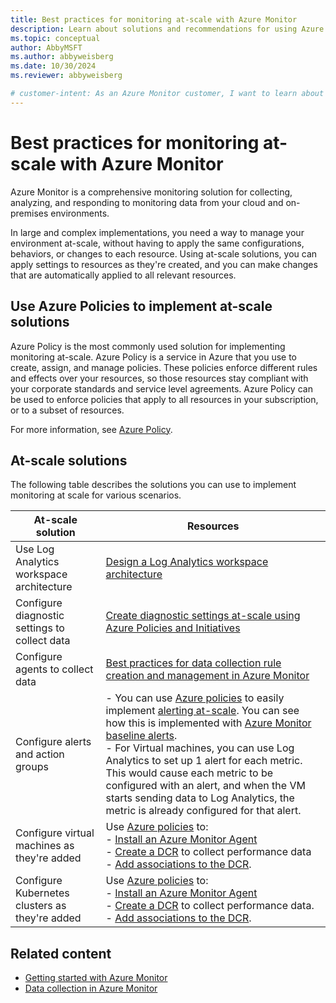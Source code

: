 ```yaml
---
title: Best practices for monitoring at-scale with Azure Monitor
description: Learn about solutions and recommendations for using Azure Monitor to monitor your environment at-scale.
ms.topic: conceptual
author: AbbyMSFT
ms.author: abbyweisberg
ms.date: 10/30/2024
ms.reviewer: abbyweisberg

# customer-intent: As an Azure Monitor customer, I want to learn about best practices for using Azure Monitor to monitor my at-scale.
---
```


# Best practices for monitoring at-scale with Azure Monitor

Azure Monitor is a comprehensive monitoring solution for collecting, analyzing, and responding to monitoring data from your cloud and on-premises environments.

In large and complex implementations, you need a way to manage your environment at-scale, without having to apply the same configurations, behaviors, or changes to each resource. Using at-scale solutions, you can apply settings to resources as they're created, and you can make changes that are automatically applied to all relevant resources.


## Use Azure Policies to implement at-scale solutions

Azure Policy is the most commonly used solution for implementing monitoring at-scale. 
Azure Policy is a service in Azure that you use to create, assign, and manage policies. These policies enforce different rules and effects over your resources, so those resources stay compliant with your corporate standards and service level agreements. Azure Policy can be used to enforce policies that apply to all resources in your subscription, or to a subset of resources.

For more information, see [Azure Policy](/azure/governance/policy/overview).

## At-scale solutions

The following table describes the solutions you can use to implement monitoring at scale for various scenarios. 


|At-scale solution|Resources   |
|---------|---------|
|Use Log Analytics workspace architecture  |[Design a Log Analytics workspace architecture](logs/workspace-design.md) |
|Configure diagnostic settings to collect data |[Create diagnostic settings at-scale using Azure Policies and Initiatives](essentials/diagnostic-settings-policy.md)|
|Configure agents to collect data |[Best practices for data collection rule creation and management in Azure Monitor](essentials/data-collection-rule-best-practices.md) |
|Configure alerts and action groups  | - You can use [Azure policies](/azure/governance/policy/overview) to easily implement [alerting at-scale](alerts/alerts-overview.md#alerting-at-scale). You can see how this is implemented with [Azure Monitor baseline alerts](https://aka.ms/amba).<br> - For Virtual machines, you can use Log Analytics to set up 1 alert for each metric. This would cause each metric to be configured with an alert, and when the VM starts sending data to Log Analytics, the metric is already configured for that alert.|
|Configure virtual machines as they're added     |Use [Azure policies](/azure/governance/policy/overview) to:<br> - [Install an Azure Monitor Agent](agents/azure-monitor-agent-manage.md)<br> - [Create a DCR](essentials/data-collection-rule-create-edit.md) to collect performance data</br> - [Add associations to the DCR](essentials/data-collection-rule-view.md).|
|Configure Kubernetes clusters as they're added     | Use [Azure policies](/azure/governance/policy/overview) to:</br> - [Install an Azure Monitor Agent](agents/azure-monitor-agent-manage.md)</br> - [Create a DCR](essentials/data-collection-rule-create-edit.md) to collect performance data.</br> - [Add associations to the DCR](essentials/data-collection-rule-view.md).|


## Related content
- [Getting started with Azure Monitor](getting-started.md)
- [Data collection in Azure Monitor](essentials/data-collection.md)